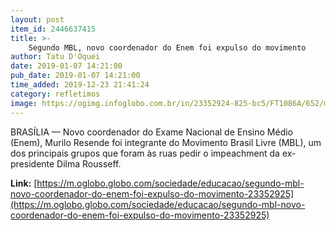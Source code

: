 ```yaml
---
layout: post
item_id: 2446637415
title: >-
    Segundo MBL, novo coordenador do Enem foi expulso do movimento
author: Tatu D'Oquei
date: 2019-01-07 14:21:00
pub_date: 2019-01-07 14:21:00
time_added: 2019-12-23 21:41:24
category: refletimos
image: https://ogimg.infoglobo.com.br/in/23352924-825-bc5/FT1086A/652/murilo.jpg
---
```


BRASÍLIA — Novo coordenador do Exame Nacional de Ensino Médio (Enem), Murilo Resende foi integrante do Movimento Brasil Livre (MBL), um dos principais grupos que foram às ruas pedir o impeachment da ex-presidente Dilma Rousseff.

**Link:** [https://m.oglobo.globo.com/sociedade/educacao/segundo-mbl-novo-coordenador-do-enem-foi-expulso-do-movimento-23352925](https://m.oglobo.globo.com/sociedade/educacao/segundo-mbl-novo-coordenador-do-enem-foi-expulso-do-movimento-23352925)

